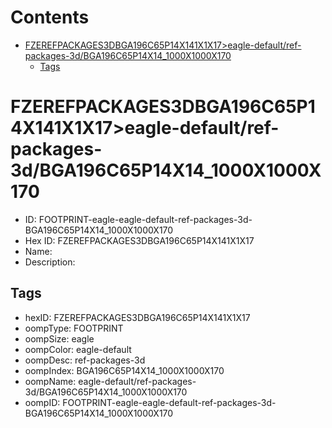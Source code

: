 



Contents
========

* [FZEREFPACKAGES3DBGA196C65P14X141X1X17>eagle-default/ref-packages-3d/BGA196C65P14X14_1000X1000X170](#fzerefpackages3dbga196c65p14x141x1x17eagle-defaultref-packages-3dbga196c65p14x14_1000x1000x170)
	* [Tags](#tags)

# FZEREFPACKAGES3DBGA196C65P14X141X1X17>eagle-default/ref-packages-3d/BGA196C65P14X14_1000X1000X170

- ID: FOOTPRINT-eagle-eagle-default-ref-packages-3d-BGA196C65P14X14_1000X1000X170
- Hex ID: FZEREFPACKAGES3DBGA196C65P14X141X1X17
- Name: 
- Description: 

## Tags

- hexID: FZEREFPACKAGES3DBGA196C65P14X141X1X17
- oompType: FOOTPRINT
- oompSize: eagle
- oompColor: eagle-default
- oompDesc: ref-packages-3d
- oompIndex: BGA196C65P14X14_1000X1000X170
- oompName: eagle-default/ref-packages-3d/BGA196C65P14X14_1000X1000X170
- oompID: FOOTPRINT-eagle-eagle-default-ref-packages-3d-BGA196C65P14X14_1000X1000X170
